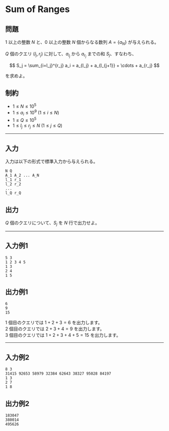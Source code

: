 
# Sum of Ranges

## 問題
$1$ 以上の整数 $N$ と、$0$ 以上の整数 $N$ 個からなる数列 $A = \{a_N\}$ が与えられる。

$Q$ 個のクエリ $(l_j, r_j)$ に対して、$a_{l_j}$ から $a_{r_j}$ までの和 $S_j$、すなわち、

$$
S_j = \sum_{i=l_j}^{r_j} a_i = a_{l_j} + a_{l_{j+1}} + \cdots + a_{r_j}
$$

を求めよ。

## 制約
- $1 \le N \le 10^5$
- $1 \le a_i \le 10^9 ~(1\le i\le N)$
- $1 \le Q \le 10^5$
- $1 \le l_j \le r_j \le N ~(1\le j\le Q)$

---

## 入力
入力は以下の形式で標準入力から与えられる。

```
N Q
A_1 A_2 ... A_N
l_1 r_1
l_2 r_2
...
l_Q r_Q
```

## 出力
$Q$ 個のクエリについて、$S_j$ を $N$ 行で出力せよ。

---

## 入力例1
```
5 3
1 2 3 4 5
1 3
2 4
1 5
```

## 出力例1
```
6
9
15
```

$1$ 個目のクエリでは $1 + 2 + 3 = 6$ を出力します。\
$2$ 個目のクエリでは $2 + 3 + 4 = 9$ を出力します。\
$3$ 個目のクエリでは $1 + 2 + 3 + 4 + 5 = 15$ を出力します。

---

## 入力例2
```
8 3
31415 92653 58979 32384 62643 38327 95028 84197
1 3
2 7
1 8
```

## 出力例2
```
183047
380014
495626
```
